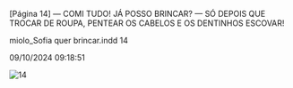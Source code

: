 [Página 14]
— COMI TUDO! JÁ POSSO BRINCAR?
— SÓ DEPOIS QUE TROCAR DE ROUPA,
PENTEAR OS CABELOS E OS
DENTINHOS ESCOVAR!


miolo_Sofia quer brincar.indd 14

09/10/2024 09:18:51

![14](./img/page_014.jpg)
